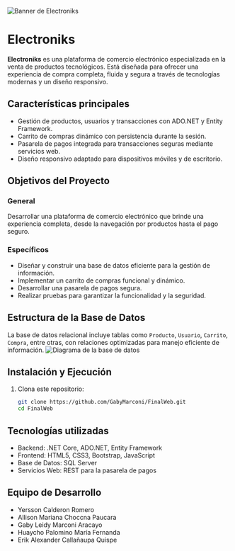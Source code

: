 ![Banner de Electroniks](https://static.vecteezy.com/system/resources/previews/004/617/319/non_2x/electronics-word-concepts-banner-manufacture-maintenance-and-repair-of-household-appliances-presentation-website-isolated-lettering-typography-idea-with-linear-icons-outline-illustration-vector.jpg)

# Electroniks

**Electroniks** es una plataforma de comercio electrónico especializada en la venta de productos tecnológicos. Está diseñada para ofrecer una experiencia de compra completa, fluida y segura a través de tecnologías modernas y un diseño responsivo.

## Características principales

- Gestión de productos, usuarios y transacciones con ADO.NET y Entity Framework.
- Carrito de compras dinámico con persistencia durante la sesión.
- Pasarela de pagos integrada para transacciones seguras mediante servicios web.
- Diseño responsivo adaptado para dispositivos móviles y de escritorio.

## Objetivos del Proyecto

### General
Desarrollar una plataforma de comercio electrónico que brinde una experiencia completa, desde la navegación por productos hasta el pago seguro.

### Específicos
- Diseñar y construir una base de datos eficiente para la gestión de información.
- Implementar un carrito de compras funcional y dinámico.
- Desarrollar una pasarela de pagos segura.
- Realizar pruebas para garantizar la funcionalidad y la seguridad.

## Estructura de la Base de Datos
La base de datos relacional incluye tablas como `Producto`, `Usuario`, `Carrito`, `Compra`, entre otras, con relaciones optimizadas para manejo eficiente de información.
![Diagrama de la base de datos](db.jpg)


## Instalación y Ejecución

1. Clona este repositorio:
   ```bash
   git clone https://github.com/GabyMarconi/FinalWeb.git
   cd FinalWeb

## Tecnologías utilizadas
- Backend: .NET Core, ADO.NET, Entity Framework
- Frontend: HTML5, CSS3, Bootstrap, JavaScript
- Base de Datos: SQL Server
- Servicios Web: REST para la pasarela de pagos

## Equipo de Desarrollo
- Yersson Calderon Romero
- Allison Mariana Choccna Paucara
- Gaby Leidy Marconi Aracayo
- Huaycho Palomino María Fernanda
- Erik Alexander Callañaupa Quispe
